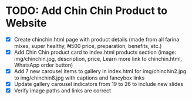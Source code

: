 # TODO: Add Chin Chin Product to Website

- [x] Create chinchin.html page with product details (made from all farina mixes, super healthy, ₦500 price, preparation, benefits, etc.)
- [x] Add Chin Chin product card to index.html products section (image: img/chinchin.jpg, description, price, Learn more link to chinchin.html, WhatsApp order button)
- [x] Add 7 new carousel items to gallery in index.html for img/chinchin2.jpg to img/chinchin8.jpg with captions and fancybox links
- [x] Update gallery carousel indicators from 19 to 26 to include new slides
- [x] Verify image paths and links are correct
